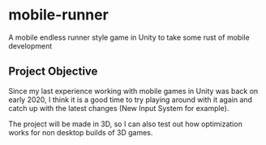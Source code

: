 # mobile-runner
A mobile endless runner style game in Unity to take some rust of mobile development

## Project Objective

Since my last experience working with mobile games in Unity was back on early 2020, I think it is a good time to try playing around with it again and catch up with the latest changes (New Input System for example).

The project will be made in 3D, so I can also test out how optimization works for non desktop builds of 3D games.
